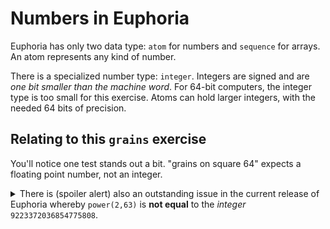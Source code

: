 # Numbers in Euphoria

Euphoria has only two data type: `atom` for numbers and `sequence` for arrays.
An atom represents any kind of number.

There is a specialized number type: `integer`.
Integers are signed and are _one bit smaller than the machine word_.
For 64-bit computers, the integer type is too small for this exercise.
Atoms can hold larger integers, with the needed 64 bits of precision.

## Relating to this `grains` exercise

You'll notice one test stands out a bit.
"grains on square 64" expects a floating point number, not an integer.

<details><summary>
There is (spoiler alert) also an outstanding issue in the current release of Euphoria whereby 
<code>power(2,63)</code> is <strong>not equal</strong> to the <em>integer</em> <code>9223372036854775808</code>.
</summary>

This is an quirk relating to the implementation of integers that affect this one specific number.

`power(2, 63)` is, however, equal to the _float_ `9223372036854775808.0`.
</details>
